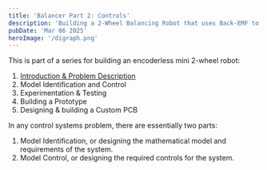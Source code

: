 ```yaml
---
title: 'Balancer Part 2: Controls'
description: 'Building a 2-Wheel Balancing Robot that uses Back-EMF to predict motor speed'
pubDate: 'Mar 06 2025'
heroImage: '/digraph.png'
---
```


<p style>This is part of a series for building an encoderless mini 2-wheel robot:</p>

1. <a href="/proj/bemf-1-intro/">Introduction & Problem Description</a>
2. Model Identification and Control
3. Experimentation & Testing
4. Building a Prototype
5. Designing & building a Custom PCB

In any control systems problem, there are essentially two parts:

1. Model Identification, or designing the mathematical model and requirements of the system.
2. Model Control, or designing the required controls for the system.
